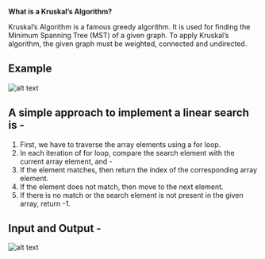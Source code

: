 
**What is a Kruskal’s Algorithm?**

Kruskal’s Algorithm is a famous greedy algorithm. It is used for finding the Minimum Spanning Tree (MST) of a given graph. To apply Kruskal’s algorithm, the given graph must be weighted, connected and undirected. 
## Example
![alt text](https://www.google.com/imgres?imgurl=https%3A%2F%2Fcdn.educba.com%2Facademy%2Fwp-content%2Fuploads%2F2020%2F03%2FKruskals-Algorithm.jpg&imgrefurl=https%3A%2F%2Fwww.educba.com%2Fkruskals-algorithm%2F&tbnid=FbS2K6EhSo5JMM&vet=12ahUKEwj-n-SGyLb3AhVwLrcAHYl5CFAQMygDegUIARDAAQ..i&docid=w-faoh61cZ93bM&w=844&h=472&q=What%20is%20a%20Kruskal%E2%80%99s%20Algorithm%3F&ved=2ahUKEwj-n-SGyLb3AhVwLrcAHYl5CFAQMygDegUIARDAAQ)

## A simple approach to implement a linear search is -

1. First, we have to traverse the array elements using a for loop.
2. In each iteration of for loop, compare the search element with the current array element, and -
3. If the element matches, then return the index of the corresponding array element.
4. If the element does not match, then move to the next element.
5. If there is no match or the search element is not present in the given array, return -1.

## Input and Output -
![alt text](https://qawithexperts.com/Images/Upload/20-07-2018/binary-search-program-in-c-min.png)
